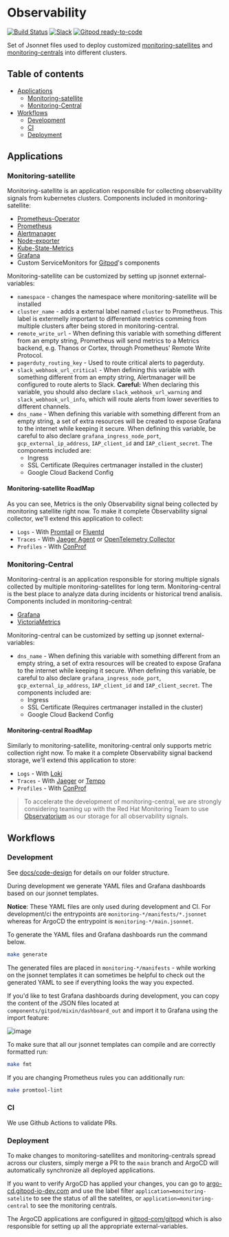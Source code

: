 # Observability

[![Build Status](https://github.com/gitpod-com/observability/workflows/ci/badge.svg)](https://github.com/gitpod-com/observability/actions)
[![Slack](https://img.shields.io/badge/join%20slack-%23observability-brightgreen.svg)](https://gitpod.slack.com/archives/C01KGM9D8LE)
[![Gitpod ready-to-code](https://img.shields.io/badge/Gitpod-ready--to--code-908a85?logo=gitpod)](https://gitpod.io/#https://github.com/gitpod-com/observability)

Set of Jsonnet files used to deploy customized [monitoring-satellites](#monitoring-satellite) and [monitoring-centrals](#monitoring-central) into different clusters.

## Table of contents

- [Applications](#applications)
  - [Monitoring-satellite](#monitoring-satellite)
  - [Monitoring-Central](#monitoring-central)
- [Workflows](#workflows)
  - [Development](#development)
  - [CI](#ci)
  - [Deployment](#deployment)

## Applications

### Monitoring-satellite

Monitoring-satellite is an application responsible for collecting observability signals from kubernetes clusters. Components included in monitoring-satellite:

* [Prometheus-Operator](https://github.com/prometheus-operator/prometheus-operator)
* [Prometheus](https://github.com/prometheus/prometheus)
* [Alertmanager](https://github.com/prometheus/alertmanager)
* [Node-exporter](https://github.com/prometheus/node_exporter)
* [Kube-State-Metrics](https://github.com/kubernetes/kube-state-metrics)
* [Grafana](https://github.com/grafana/grafana)
* Custom ServiceMonitors for [Gitpod](https://github.com/gitpod-io/gitpod)'s components

Monitoring-satellite can be customized by setting up jsonnet external-variables:

* `namespace` - changes the namespace where monitoring-satellite will be installed
* `cluster_name` - adds a external label named `cluster` to Prometheus. This label is extermelly important to differentiate metrics comming from multiple clusters after being stored in monitoring-central.
* `remote_write_url` - When defining this variable with something different from an empty string, Prometheus will send metrics to a Metrics backend, e.g. Thanos or Cortex, through Prometheus' Remote Write Protocol.
* `pagerduty_routing_key` - Used to route critical alerts to pagerduty.
* `slack_webhook_url_critical` - When defining this variable with something different from an empty string, Alertmanager will be configured to route alerts to Slack. **Careful:** When declaring this variable, you should also declare `slack_webhook_url_warning` and `slack_webhook_url_info`, which will route alerts from lower severities to different channels.
* `dns_name` - When defining this variable with something different from an empty string, a set of extra resources will be created to expose Grafana to the internet while keeping it secure. When defining this variable, be careful to also declare `grafana_ingress_node_port`, `gcp_external_ip_address`, `IAP_client_id` and `IAP_client_secret`. The components included are:
  * Ingress
  * SSL Certificate (Requires certmanager installed in the cluster)
  * Google Cloud Backend Config

#### Monitoring-satellite RoadMap

As you can see, Metrics is the only Observability signal being collected by monitoring satellite right now. To make it complete Observability signal collector, we'll extend this application to collect: 

* `Logs` - With [Promtail](https://grafana.com/docs/loki/latest/clients/promtail/) or [Fluentd](https://www.fluentd.org/)
* `Traces` - With [Jaeger Agent](https://www.jaegertracing.io/docs/1.22/deployment/) or [OpenTelemetry Collector](https://github.com/open-telemetry/opentelemetry-collector)
* `Profiles` - With [ConProf](https://github.com/conprof/conprof)

### Monitoring-Central

Monitoring-central is an application responsible for storing multiple signals collected by multiple monitoring-satellites for long term. Monitoring-central is the best place to analyze data during incidents or historical trend analisis. Components included in monitoring-central:

* [Grafana](https://github.com/grafana/grafana)
* [VictoriaMetrics](https://github.com/VictoriaMetrics/VictoriaMetrics)

Monitoring-central can be customized by setting up jsonnet external-variables:

* `dns_name` - When defining this variable with something different from an empty string, a set of extra resources will be created to expose Grafana to the internet while keeping it secure. When defining this variable, be careful to also declare `grafana_ingress_node_port`, `gcp_external_ip_address`, `IAP_client_id` and `IAP_client_secret`. The components included are:
  * Ingress
  * SSL Certificate (Requires certmanager installed in the cluster)
  * Google Cloud Backend Config

#### Monitoring-central RoadMap

Similarly to monitoring-satellite, monitoring-central only supports metric collection right now. To make it a complete Observability signal backend storage, we'll extend this application to store:

* `Logs` - With [Loki](https://github.com/grafana/loki)
* `Traces` - With [Jaeger](https://github.com/jaegertracing/jaeger) or [Tempo](https://github.com/grafana/tempo)
* `Profiles` - With [ConProf](https://github.com/conprof/conprof)

> To accelerate the development of monitoring-central, we are strongly considering teaming up with the Red Hat Monitoring Team to use [Observatorium](https://github.com/observatorium/observatorium) as our storage for all observability signals.

## Workflows

### Development

See [docs/code-design](./docs/code-design.md) for details on our folder structure.

During development we generate YAML files and Grafana dashboards based on our jsonnet templates.

**Notice**: These YAML files are only used during development and CI. For development/ci the entrypoints are `monitoring-*/manifests/*.jsonnet` whereas for ArgoCD the entrypoint is `monitoring-*/main.jsonnet`.

To generate the YAML files and Grafana dashboards run the command below.

```sh
make generate
```

The generated files are placed in `monitoring-*/manifests` - while working on the jsonnet templates it can sometimes be helpful to check out the generated YAML to see if everything looks the way you expected.

If you'd like to test Grafana dashboards during development, you can copy the content of the JSON files located at `components/gitpod/mixin/dashboard_out` and import it to Grafana using the import feature:

![image](https://user-images.githubusercontent.com/24193764/118832120-ba971200-b896-11eb-81aa-840dadecd21b.png)


To make sure that all our jsonnet templates can compile and are correctly formatted run:

```sh
make fmt
```

If you are changing Prometheus rules you can additionally run:

```sh
make promtool-lint
```

### CI

We use Github Actions to validate PRs.

### Deployment

To make changes to monitoring-satellites and monitoring-centrals spread across our clusters, simply merge a PR to the `main` branch and ArgoCD will automatically synchronize all deployed applications.

If you want to verify ArgoCD has applied your changes, you can go to [argo-cd.gitpod-io-dev.com](https://argo-cd.gitpod-io-dev.com/) and use the label filter `application=monitoring-satelite` to see the status of all the satelites, or `application=monitoring-central` to see the monitoring centrals.

The ArgoCD applications are configured in [gitpod-com/gitpod](https://github.com/gitpod-com/gitpod) which is also responsible for setting up all the appropriate external-variables.

